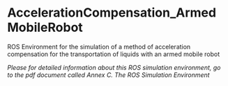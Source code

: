 # AccelerationCompensation_ArmedMobileRobot
ROS Environment for the simulation of a method of acceleration compensation for the transportation of liquids with an armed mobile robot

*Please for detailed information about this ROS simulation environment, go to the pdf document called Annex C. The ROS Simulation Environment*
